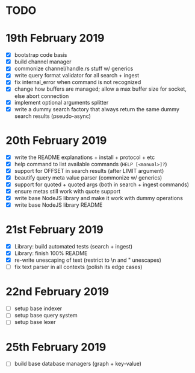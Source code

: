 TODO
====

# 19th February 2019

- [x] bootstrap code basis
- [x] build channel manager
- [x] commonize channel/handle.rs stuff w/ generics
- [x] write query format validator for all search + ingest
- [x] fix internal_error when command is not recognized
- [x] change how buffers are managed; allow a max buffer size for socket, else abort connection
- [x] implement optional arguments splitter
- [x] write a dummy search factory that always return the same dummy search results (pseudo-async)

# 20th February 2019

- [x] write the README explanations + install + protocol + etc
- [x] help command to list available commands (`HELP [<manual>]?`)
- [x] support for OFFSET in search results (after LIMIT argument)
- [x] beautify query meta value parser (commonize w/ generics)
- [x] support for quoted <terms> + quoted <text> args (both in search + ingest commands)
- [x] ensure metas still work with quote support
- [x] write base NodeJS library and make it work with dummy operations
- [x] write base NodeJS library README

# 21st February 2019

- [x] Library: build automated tests (search + ingest)
- [x] Library: finish 100% README
- [x] re-write unescaping of text (restrict to \n and " unescapes)
- [ ] fix text parser in all contexts (polish its edge cases)

# 22nd February 2019

- [ ] setup base indexer
- [ ] setup base query system
- [ ] setup base lexer

# 25th February 2019

- [ ] build base database managers (graph + key-value)
